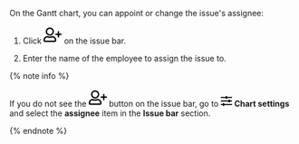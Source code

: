 On the Gantt chart, you can appoint or change the issue's assignee:

1. Click ![](../../_assets/tracker/svg/pick-user.svg) on the issue bar.

1. Enter the name of the employee to assign the issue to.

{% note info %}

If you do not see the ![](../../_assets/tracker/svg/pick-user.svg) button on the issue bar, go to ![](../../_assets/tracker/svg/gantt-settings-button.svg)&nbsp;**Chart settings** and select the **assignee** item in the **Issue bar** section.

{% endnote %}
